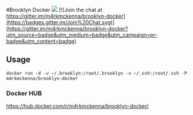 #Brooklyn Docker
[![](https://badge.imagelayers.io/m4rkmckenna/brooklyn-docker:0.8.0-incubating.svg)](https://imagelayers.io/?images=m4rkmckenna/brooklyn-docker:0.8.0-incubating 'Get your own badge on imagelayers.io') [![Join the chat at https://gitter.im/m4rkmckenna/brooklyn-docker](https://badges.gitter.im/Join%20Chat.svg)](https://gitter.im/m4rkmckenna/brooklyn-docker?utm_source=badge&utm_medium=badge&utm_campaign=pr-badge&utm_content=badge)


## Usage
```
docker run -d -v ~/.brooklyn:/root/.brooklyn -v ~/.ssh:/root/.ssh -P m4rkmckenna/brooklyn-docker
```

### Docker HUB
https://hub.docker.com/r/m4rkmckenna/brooklyn-docker/
